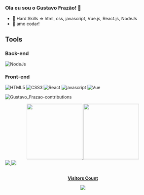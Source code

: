 ### Ola eu sou o Gustavo Frazão! 👋
- 👯 Hard Skills => html, css, javascript, Vue.js, React.js, NodeJs
- 💬 amo codar!
## Tools

### Back-end
![NodeJs](https://img.shields.io/badge/Node.js-43853D?style=for-the-badge&logo=node.js&logoColor=white)
### Front-end
![HTML5](https://img.shields.io/badge/HTML5-E34F26?style=for-the-badge&logo=html5&logoColor=white)
![CSS3](https://img.shields.io/badge/CSS3-1572B6?style=for-the-badge&logo=css3&logoColor=white)
![React](https://img.shields.io/badge/React-20232A?style=for-the-badge&logo=react&logoColor=61DAFB)
![javascript](https://img.shields.io/badge/JavaScript-F7DF1E?style=for-the-badge&logo=javascript&logoColor=black)
![Vue](https://img.shields.io/badge/%20-Vue_JS-success?style=for-the-badge&logo=vue&logoColor=61DAFB)


![Gustavo_Frazao-contributions](https://activity-graph.herokuapp.com/graph?username=GustavoFFLima&theme=react-dark)
<div align="center">
  <a href="https://github.com/GustavoFFLima">
  <img height="180em" src="https://github-readme-stats.vercel.app/api?username=GustavoFFLima&show_icons=true&theme=chartreuse-dark&include_all_commits=true&count_private=true"/>
  <img height="180em" src="https://github-readme-stats.vercel.app/api/top-langs/?username=GustavoFFLima&layout=compact&langs_count=7&theme=chartreuse-dark"/>
</div>


<div> 
  <a href="mailto:frazao39@gmail.com"><img src="https://img.shields.io/badge/-Gmail-%23333?style=for-the-badge&logo=gmail&logoColor=white" target="_blank">
  <a href="https://www.linkedin.com/in/gustavo-fernando-de-frazao-lima-680763140/" target="_blank"><img src="https://img.shields.io/badge/-LinkedIn-%230077B5?  style=for-the-badge&logo=linkedin&logoColor=white" target="_blank"> 
</div> 
<div align="center">
  <br><p align="centre"><b>Visitors Count</b></p>  
  <p align="center"><img align="center" src="https://profile-counter.glitch.me/GustavoFFLima/count.svg" /></p> 
<br></div>

